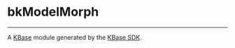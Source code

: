 
# bkModelMorph
---

A [KBase](https://kbase.us) module generated by the [KBase SDK](https://github.com/kbase/kb_sdk).


